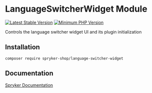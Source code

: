 # LanguageSwitcherWidget Module
[![Latest Stable Version](https://poser.pugx.org/spryker-shop/language-switcher-widget/v/stable.svg)](https://packagist.org/packages/spryker-shop/language-switcher-widget)
[![Minimum PHP Version](https://img.shields.io/badge/php-%3E%3D%208.2-8892BF.svg)](https://php.net/)

Controls the language switcher widget UI and its plugin initialization

## Installation

```
composer require spryker-shop/language-switcher-widget
```

## Documentation

[Spryker Documentation](https://docs.spryker.com)
